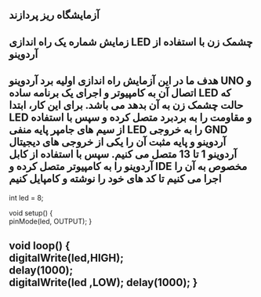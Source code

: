 آزمایشگاه ریز پردازند
---------------------------------------------------------------------------------------------------------------------------------------------------------------------------------
زمایش شماره یک
راه اندازی LED چشمک زن با استفاده از آردوینو
---------------------------------------------------------------------------------------------------------------------------------------------------------------------------------
هدف ما در این آزمایش راه اندازی اولیه برد آردوینو UNO و اتصال آن به کامپیوتر و اجرای یک برنامه ساده LED که حالت چشمک زن به آن بدهد می باشد.
برای این کار، ابتدا LED و مقاومت را به بردبرد متصل کرده و سپس با استفاده از سیم های جامپر پایه منفی LED را به خروجی GND آردوینو و پایه مثبت آن را یکی از خروجی های دیجیتال آردوینو 1 تا 13 متصل می کنیم. سپس با استفاده از کابل  آردوینو را به کامپیوتر متصل کرده و IDE مخصوص به آن را اجرا می کنیم تا کد های خود را نوشته و کامپایل کنیم
---------------------------------------------------------------------------------------------------------------------------------------------------------------------------------
int led = 8;    

void setup() {  
  pinMode(led, OUTPUT); 
}

void loop() {   
  digitalWrite(led,HIGH);  
  delay(1000);  
  digitalWrite(led ,LOW); 
  delay(1000);
}
--------------------------------------------------------------------------------------------------------------------------------------------------------------------------------
